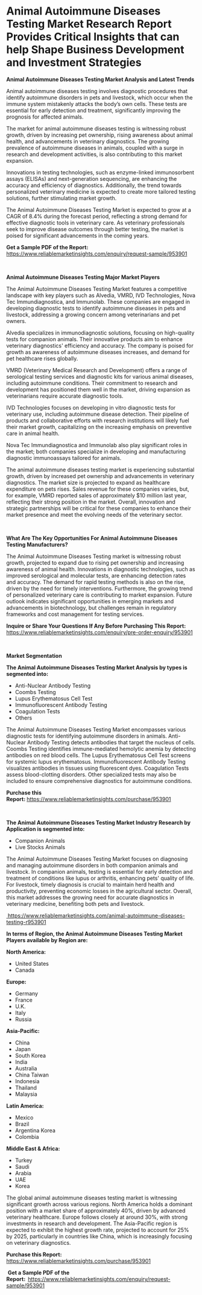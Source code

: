 <p><h1>Animal Autoimmune Diseases Testing Market Research Report Provides Critical Insights that can help Shape Business Development and Investment Strategies</h1></p><p><strong>Animal Autoimmune Diseases Testing Market Analysis and Latest Trends</strong></p>
<p><p>Animal autoimmune diseases testing involves diagnostic procedures that identify autoimmune disorders in pets and livestock, which occur when the immune system mistakenly attacks the body’s own cells. These tests are essential for early detection and treatment, significantly improving the prognosis for affected animals. </p><p>The market for animal autoimmune diseases testing is witnessing robust growth, driven by increasing pet ownership, rising awareness about animal health, and advancements in veterinary diagnostics. The growing prevalence of autoimmune diseases in animals, coupled with a surge in research and development activities, is also contributing to this market expansion. </p><p>Innovations in testing technologies, such as enzyme-linked immunosorbent assays (ELISAs) and next-generation sequencing, are enhancing the accuracy and efficiency of diagnostics. Additionally, the trend towards personalized veterinary medicine is expected to create more tailored testing solutions, further stimulating market growth. </p><p>The Animal Autoimmune Diseases Testing Market is expected to grow at a CAGR of 8.4% during the forecast period, reflecting a strong demand for effective diagnostic tools in veterinary care. As veterinary professionals seek to improve disease outcomes through better testing, the market is poised for significant advancements in the coming years.</p></p>
<p><strong>Get a Sample PDF of the Report:&nbsp;</strong> <a href="https://www.reliablemarketinsights.com/enquiry/request-sample/953901?utm_campaign=3123&utm_medium=2&utm_source=Github&utm_content=ia&utm_term=18042025&utm_id=animal-autoimmune-diseases-testing">https://www.reliablemarketinsights.com/enquiry/request-sample/953901</a></p>
<p>&nbsp;</p>
<p><strong>Animal Autoimmune Diseases Testing Major Market Players</strong></p>
<p><p>The Animal Autoimmune Diseases Testing Market features a competitive landscape with key players such as Alvedia, VMRD, IVD Technologies, Nova Tec Immundiagnostica, and Immunolab. These companies are engaged in developing diagnostic tests to identify autoimmune diseases in pets and livestock, addressing a growing concern among veterinarians and pet owners.</p><p>Alvedia specializes in immunodiagnostic solutions, focusing on high-quality tests for companion animals. Their innovative products aim to enhance veterinary diagnostics' efficiency and accuracy. The company is poised for growth as awareness of autoimmune diseases increases, and demand for pet healthcare rises globally.</p><p>VMRD (Veterinary Medical Research and Development) offers a range of serological testing services and diagnostic kits for various animal diseases, including autoimmune conditions. Their commitment to research and development has positioned them well in the market, driving expansion as veterinarians require accurate diagnostic tools.</p><p>IVD Technologies focuses on developing in vitro diagnostic tests for veterinary use, including autoimmune disease detection. Their pipeline of products and collaborative efforts with research institutions will likely fuel their market growth, capitalizing on the increasing emphasis on preventive care in animal health.</p><p>Nova Tec Immundiagnostica and Immunolab also play significant roles in the market; both companies specialize in developing and manufacturing diagnostic immunoassays tailored for animals.</p><p>The animal autoimmune diseases testing market is experiencing substantial growth, driven by increased pet ownership and advancements in veterinary diagnostics. The market size is projected to expand as healthcare expenditure on pets rises. Sales revenue for these companies varies, but, for example, VMRD reported sales of approximately $10 million last year, reflecting their strong position in the market. Overall, innovation and strategic partnerships will be critical for these companies to enhance their market presence and meet the evolving needs of the veterinary sector.</p></p>
<p>&nbsp;</p>
<p><strong>What Are The Key Opportunities For Animal Autoimmune Diseases Testing Manufacturers?</strong></p>
<p><p>The Animal Autoimmune Diseases Testing market is witnessing robust growth, projected to expand due to rising pet ownership and increasing awareness of animal health. Innovations in diagnostic technologies, such as improved serological and molecular tests, are enhancing detection rates and accuracy. The demand for rapid testing methods is also on the rise, driven by the need for timely interventions. Furthermore, the growing trend of personalized veterinary care is contributing to market expansion. Future outlook indicates significant opportunities in emerging markets and advancements in biotechnology, but challenges remain in regulatory frameworks and cost management for testing services.</p></p>
<p><strong>Inquire or Share Your Questions If Any Before Purchasing This Report:</strong> <a href="https://www.reliablemarketinsights.com/enquiry/pre-order-enquiry/953901?utm_campaign=3123&utm_medium=2&utm_source=Github&utm_content=ia&utm_term=18042025&utm_id=animal-autoimmune-diseases-testing">https://www.reliablemarketinsights.com/enquiry/pre-order-enquiry/953901</a></p>
<p>&nbsp;</p>
<p><strong>Market Segmentation</strong></p>
<p><strong>The Animal Autoimmune Diseases Testing Market Analysis by types is segmented into:</strong></p>
<p><ul><li>Anti-Nuclear Antibody Testing</li><li>Coombs Testing</li><li>Lupus Erythematosus Cell Test</li><li>Immunofluorescent Antibody Testing</li><li>Coagulation Tests</li><li>Others</li></ul></p>
<p><p>The Animal Autoimmune Diseases Testing Market encompasses various diagnostic tests for identifying autoimmune disorders in animals. Anti-Nuclear Antibody Testing detects antibodies that target the nucleus of cells. Coombs Testing identifies immune-mediated hemolytic anemia by detecting antibodies on red blood cells. The Lupus Erythematosus Cell Test screens for systemic lupus erythematosus. Immunofluorescent Antibody Testing visualizes antibodies in tissues using fluorescent dyes. Coagulation Tests assess blood-clotting disorders. Other specialized tests may also be included to ensure comprehensive diagnostics for autoimmune conditions.</p></p>
<p><strong>Purchase this Report:&nbsp;</strong><a href="https://www.reliablemarketinsights.com/purchase/953901?utm_campaign=3123&utm_medium=2&utm_source=Github&utm_content=ia&utm_term=18042025&utm_id=animal-autoimmune-diseases-testing">https://www.reliablemarketinsights.com/purchase/953901</a></p>
<p>&nbsp;</p>
<p><strong>The Animal Autoimmune Diseases Testing Market Industry Research by Application is segmented into:</strong></p>
<p><ul><li>Companion Animals</li><li>Live Stocks Animals</li></ul></p>
<p><p>The Animal Autoimmune Diseases Testing Market focuses on diagnosing and managing autoimmune disorders in both companion animals and livestock. In companion animals, testing is essential for early detection and treatment of conditions like lupus or arthritis, enhancing pets' quality of life. For livestock, timely diagnosis is crucial to maintain herd health and productivity, preventing economic losses in the agricultural sector. Overall, this market addresses the growing need for accurate diagnostics in veterinary medicine, benefiting both pets and livestock.</p></p>
<p><a href="https://www.reliablemarketinsights.com/animal-autoimmune-diseases-testing-r953901?utm_campaign=3123&utm_medium=2&utm_source=Github&utm_content=ia&utm_term=18042025&utm_id=animal-autoimmune-diseases-testing">&nbsp;https://www.reliablemarketinsights.com/animal-autoimmune-diseases-testing-r953901</a></p>
<p><strong>In terms of Region, the Animal Autoimmune Diseases Testing Market Players available by Region are:</strong></p>
<p>
    <p> <strong> North America: </strong>
        <ul>
            <li>United States</li>
            <li>Canada</li>
        </ul>
        </p> 
    <p> <strong> Europe: </strong>
        <ul>
            <li>Germany</li>
            <li>France</li>
            <li>U.K.</li>
            <li>Italy</li>
            <li>Russia</li>
        </ul>
        </p> 
    <p> <strong> Asia-Pacific: </strong>
        <ul>
            <li>China</li>
            <li>Japan</li>
            <li>South Korea</li>
            <li>India</li>
            <li>Australia</li>
            <li>China Taiwan</li>
            <li>Indonesia</li>
            <li>Thailand</li>
            <li>Malaysia</li>
        </ul>
        </p> 
    <p> <strong> Latin America: </strong>
        <ul>
            <li>Mexico</li>
            <li>Brazil</li>
            <li>Argentina Korea</li>
            <li>Colombia</li>
        </ul>
        </p> 
    <p> <strong> Middle East & Africa: </strong>
        <ul>
            <li>Turkey</li>
            <li>Saudi</li>
            <li>Arabia</li>
            <li>UAE</li>
            <li>Korea</li>
        </ul>
    </p>
    </p>
<p><p>The global animal autoimmune diseases testing market is witnessing significant growth across various regions. North America holds a dominant position with a market share of approximately 40%, driven by advanced veterinary healthcare. Europe follows closely at around 30%, with strong investments in research and development. The Asia-Pacific region is expected to exhibit the highest growth rate, projected to account for 25% by 2025, particularly in countries like China, which is increasingly focusing on veterinary diagnostics.</p></p>
<p><strong>Purchase this Report: </strong><a href="https://www.reliablemarketinsights.com/purchase/953901?utm_campaign=3123&utm_medium=2&utm_source=Github&utm_content=ia&utm_term=18042025&utm_id=animal-autoimmune-diseases-testing">https://www.reliablemarketinsights.com/purchase/953901</a></p>
<p>&nbsp;<strong>Get a Sample PDF of the Report:&nbsp;&nbsp;</strong><a href="https://www.reliablemarketinsights.com/enquiry/request-sample/953901?utm_campaign=3123&utm_medium=2&utm_source=Github&utm_content=ia&utm_term=18042025&utm_id=animal-autoimmune-diseases-testing">https://www.reliablemarketinsights.com/enquiry/request-sample/953901</a></p>
<p><strong></strong></p>
<p><p></p><p></p><p></p></p>